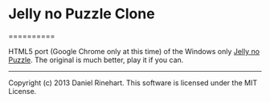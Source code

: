 # Jelly no Puzzle Clone
==========

HTML5 port (Google Chrome only at this time) of the Windows only [Jelly no Puzzle](http://qrostar.skr.jp/index.cgi?page=jelly&lang=en). The original is much better, play it if you can.

----
Copyright (c) 2013 Daniel Rinehart. This software is licensed under the MIT License.
